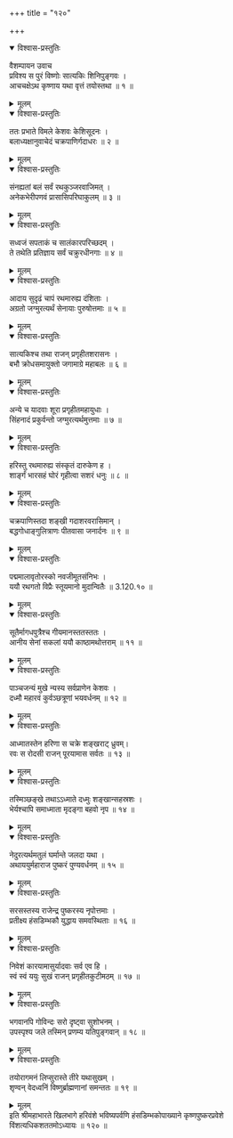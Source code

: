 +++
title = "१२०"

+++

<details open><summary>विश्वास-प्रस्तुतिः</summary>

वैशम्पायन उवाच  
प्रविश्य स पुरं विष्णोः सात्यकिः शिनिपुङ्गवः ।  
आचचक्षेऽथ कृष्णाय यथा वृत्तं तयोस्तथा ॥ १ ॥
</details>

<details><summary>मूलम्</summary>

वैशम्पायन उवाच  
प्रविश्य स पुरं विष्णोः सात्यकिः शिनिपुङ्गवः ।  
आचचक्षेऽथ कृष्णाय यथा वृत्तं तयोस्तथा ॥ १ ॥
</details>

<details open><summary>विश्वास-प्रस्तुतिः</summary>

ततः प्रभाते विमले केशवः केशिसूदनः ।  
बलाध्यक्षानुवाचेदं चक्रपाणिर्गदाधरः ॥ २ ॥
</details>

<details><summary>मूलम्</summary>

ततः प्रभाते विमले केशवः केशिसूदनः ।  
बलाध्यक्षानुवाचेदं चक्रपाणिर्गदाधरः ॥ २ ॥
</details>

<details open><summary>विश्वास-प्रस्तुतिः</summary>

संनह्यतां बलं सर्वं रथकुञ्जरवाजिमत् ।  
अनेकभेरीपणवं प्रासासिपरिघाकुलम् ॥ ३ ॥
</details>

<details><summary>मूलम्</summary>

संनह्यतां बलं सर्वं रथकुञ्जरवाजिमत् ।  
अनेकभेरीपणवं प्रासासिपरिघाकुलम् ॥ ३ ॥
</details>

<details open><summary>विश्वास-प्रस्तुतिः</summary>

सध्वजं सपताकं च सालंकारपरिच्छदम् ।  
ते तथेति प्रतिज्ञाय सर्वं चक्रुरधीनगाः ॥ ४ ॥
</details>

<details><summary>मूलम्</summary>

सध्वजं सपताकं च सालंकारपरिच्छदम् ।  
ते तथेति प्रतिज्ञाय सर्वं चक्रुरधीनगाः ॥ ४ ॥
</details>

<details open><summary>विश्वास-प्रस्तुतिः</summary>

आदाय सुदृढं चापं रथमारुह्य दंशिताः ।  
अग्रतो जग्मुरत्यर्थं सेनायाः पुरुषोत्तमाः ॥ ५ ॥
</details>

<details><summary>मूलम्</summary>

आदाय सुदृढं चापं रथमारुह्य दंशिताः ।  
अग्रतो जग्मुरत्यर्थं सेनायाः पुरुषोत्तमाः ॥ ५ ॥
</details>

<details open><summary>विश्वास-प्रस्तुतिः</summary>

सात्यकिश्च तथा राजन् प्रगृहीतशरासनः ।  
बभौ क्रोधसमायुक्तो जगामाग्रे महाबलः ॥ ६ ॥
</details>

<details><summary>मूलम्</summary>

सात्यकिश्च तथा राजन् प्रगृहीतशरासनः ।  
बभौ क्रोधसमायुक्तो जगामाग्रे महाबलः ॥ ६ ॥
</details>

<details open><summary>विश्वास-प्रस्तुतिः</summary>

अन्ये च यादवाः शूरा प्रगृहीतमहायुधाः ।  
सिंहनादं प्रकुर्वन्तो जग्मुरत्यर्थमुत्तमाः ॥ ७ ॥
</details>

<details><summary>मूलम्</summary>

अन्ये च यादवाः शूरा प्रगृहीतमहायुधाः ।  
सिंहनादं प्रकुर्वन्तो जग्मुरत्यर्थमुत्तमाः ॥ ७ ॥
</details>

<details open><summary>विश्वास-प्रस्तुतिः</summary>

हरिस्तु रथमारुह्य संस्कृतं दारुकेण ह ।  
शार्ङ्गं भारसहं घोरं गृहीत्वा सशरं धनुः ॥ ८ ॥
</details>

<details><summary>मूलम्</summary>

हरिस्तु रथमारुह्य संस्कृतं दारुकेण ह ।  
शार्ङ्गं भारसहं घोरं गृहीत्वा सशरं धनुः ॥ ८ ॥
</details>

<details open><summary>विश्वास-प्रस्तुतिः</summary>

चक्रपाणिस्तदा शङ्खी गदाशरवरासिमान् ।  
बद्धगोधाङ्गुलित्राणः पीतवासा जनार्दनः ॥ ९ ॥
</details>

<details><summary>मूलम्</summary>

चक्रपाणिस्तदा शङ्खी गदाशरवरासिमान् ।  
बद्धगोधाङ्गुलित्राणः पीतवासा जनार्दनः ॥ ९ ॥
</details>

<details open><summary>विश्वास-प्रस्तुतिः</summary>

पद्ममालावृतोरस्को नवजीमूतसंनिभः ।  
ययौ रथगतो विप्रैः स्तूयमानो मुदान्वितैः ॥ 3.120.१० ॥
</details>

<details><summary>मूलम्</summary>

पद्ममालावृतोरस्को नवजीमूतसंनिभः ।  
ययौ रथगतो विप्रैः स्तूयमानो मुदान्वितैः ॥ 3.120.१० ॥
</details>

<details open><summary>विश्वास-प्रस्तुतिः</summary>

सूतैर्मागधपुत्रैश्च गीयमानस्ततस्ततः ।  
आनीय सेनां सकलां ययौ काष्ठामथोत्तराम् ॥ ११ ॥
</details>

<details><summary>मूलम्</summary>

सूतैर्मागधपुत्रैश्च गीयमानस्ततस्ततः ।  
आनीय सेनां सकलां ययौ काष्ठामथोत्तराम् ॥ ११ ॥
</details>

<details open><summary>विश्वास-प्रस्तुतिः</summary>

पाञ्चजन्यं मुखे न्यस्य सर्वप्राणेन केशवः ।  
दध्मौ महारवं कुर्वञ्छत्रूणां भयवर्धनम् ॥ १२ ॥
</details>

<details><summary>मूलम्</summary>

पाञ्चजन्यं मुखे न्यस्य सर्वप्राणेन केशवः ।  
दध्मौ महारवं कुर्वञ्छत्रूणां भयवर्धनम् ॥ १२ ॥
</details>

<details open><summary>विश्वास-प्रस्तुतिः</summary>

आध्मातस्तेन हरिणा स चक्रे शङ्खराट् ध्रुवम्।  
रवः स रोदसी राजन् पूरयामास सर्वतः ॥ १३ ॥
</details>

<details><summary>मूलम्</summary>

आध्मातस्तेन हरिणा स चक्रे शङ्खराट् ध्रुवम्।  
रवः स रोदसी राजन् पूरयामास सर्वतः ॥ १३ ॥
</details>

<details open><summary>विश्वास-प्रस्तुतिः</summary>

तस्मिञ्छङ्खे तथाऽऽध्माते दध्मुः शङ्खान्सहस्रशः ।  
भेर्यश्चापि समाध्माता मृदङ्गा बहवो नृप ॥ १४ ॥
</details>

<details><summary>मूलम्</summary>

तस्मिञ्छङ्खे तथाऽऽध्माते दध्मुः शङ्खान्सहस्रशः ।  
भेर्यश्चापि समाध्माता मृदङ्गा बहवो नृप ॥ १४ ॥
</details>

<details open><summary>विश्वास-प्रस्तुतिः</summary>

नेदुरत्यर्थमतुलं घर्मान्ते जलदा यथा ।  
अथाययुर्महाराज पुष्करं पुण्यवर्धनम् ॥ १५ ॥
</details>

<details><summary>मूलम्</summary>

नेदुरत्यर्थमतुलं घर्मान्ते जलदा यथा ।  
अथाययुर्महाराज पुष्करं पुण्यवर्धनम् ॥ १५ ॥
</details>

<details open><summary>विश्वास-प्रस्तुतिः</summary>

सरसस्तस्य राजेन्द्र पुष्करस्य नृपोत्तमाः ।  
प्रतीक्ष्य हंसडिम्भकौ युद्धाय समवस्थिताः ॥ १६ ॥
</details>

<details><summary>मूलम्</summary>

सरसस्तस्य राजेन्द्र पुष्करस्य नृपोत्तमाः ।  
प्रतीक्ष्य हंसडिम्भकौ युद्धाय समवस्थिताः ॥ १६ ॥
</details>

<details open><summary>विश्वास-प्रस्तुतिः</summary>

निवेशं कारयामासुर्यादवाः सर्व एव हि ।  
स्वं स्वं ययुः सुखं राजन् प्रगृहीतकुटीमठम् ॥ १७ ॥
</details>

<details><summary>मूलम्</summary>

निवेशं कारयामासुर्यादवाः सर्व एव हि ।  
स्वं स्वं ययुः सुखं राजन् प्रगृहीतकुटीमठम् ॥ १७ ॥
</details>

<details open><summary>विश्वास-प्रस्तुतिः</summary>

भगवानपि गोविन्दः सरो दृष्ट्वा सुशोभनम् ।  
उपस्पृश्य जले तस्मिन् प्रणम्य यतिपुङ्गवान् ॥ १८ ॥
</details>

<details><summary>मूलम्</summary>

भगवानपि गोविन्दः सरो दृष्ट्वा सुशोभनम् ।  
उपस्पृश्य जले तस्मिन् प्रणम्य यतिपुङ्गवान् ॥ १८ ॥
</details>

<details open><summary>विश्वास-प्रस्तुतिः</summary>

तयोरागमनं लिप्सुरास्ते तीरे यथासुखम् ।  
शृण्वन् वेदध्वनिं विष्णुर्ब्राह्मणानां समन्ततः ॥ १९ ॥
</details>

<details><summary>मूलम्</summary>

तयोरागमनं लिप्सुरास्ते तीरे यथासुखम् ।  
शृण्वन् वेदध्वनिं विष्णुर्ब्राह्मणानां समन्ततः ॥ १९ ॥
</details>
इति श्रीमहाभारते खिलभागे हरिवंशे भविष्यपर्वणि हंसडिम्भकोपाख्याने कृष्णपुष्करप्रवेशे विंशत्यधिकशततमोऽध्यायः ॥ १२० ॥